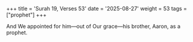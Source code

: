 +++
title = 'Surah 19, Verses 53'
date = '2025-08-27'
weight = 53
tags = ["prophet"]
+++

And We appointed for him—out of Our grace—his brother, Aaron, as a prophet.